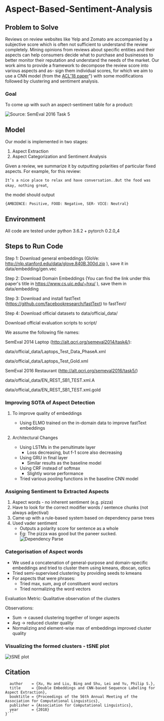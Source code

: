 # Aspect-Based-Sentiment-Analysis

## Problem to Solve

Reviews on review websites like Yelp and Zomato are accompanied by a subjective score which is often not sufficient to understand the review completely. Mining opinions from reviews about specific entities and their aspects can help consumers decide what to purchase and businesses to better monitor their reputation and understand the needs of the market. 
Our work aims to provide a framework to decompose the review score into various aspects and as- sign them individual scores, for which we aim to use a CNN model (from the [ACL'18 paper](http://www.aclweb.org/anthology/P18-2094)") with some modifications followed by clustering and sentiment analysis.

### Goal
To come up with such an aspect-sentiment table for a product:

![Source: SemEval 2016 Task 5](http://alt.qcri.org/semeval2016/task5/data/uploads/macminitable.png)

## Model

Our model is implemented in two stages: 
1. Aspect Extraction
2. Aspect Categorization and Sentiment Analysis

Given a review, we summarize it by outputting polarities of particular fixed aspects. 
For example, for this review:

```It’s a nice place to relax and have conversation..But the food was okay, nothing great```, 

the model should output

```{AMBIENCE: Positive, FOOD: Negative, SER- VICE: Neutral}```

## Environment

All code are tested under python 3.6.2 + pytorch 0.2.0_4

## Steps to Run Code 

Step 1: Download general embeddings (GloVe: http://nlp.stanford.edu/data/glove.840B.300d.zip ), save it in data/embedding/gen.vec 

Step 2: Download Domain Embeddings (You can find the link under this paper's title in https://www.cs.uic.edu/~hxu/ ), save them in data/embedding

Step 3: Download and install fastText (https://github.com/facebookresearch/fastText) to fastText/

Step 4: Download official datasets to data/official_data/

Download official evaluation scripts to script/

We assume the following file names:

SemEval 2014 Laptop (http://alt.qcri.org/semeval2014/task4/):

data/official_data/Laptops_Test_Data_PhaseA.xml

data/official_data/Laptops_Test_Gold.xml

SemEval 2016 Restaurant (http://alt.qcri.org/semeval2016/task5/)

data/official_data/EN_REST_SB1_TEST.xml.A

data/official_data/EN_REST_SB1_TEST.xml.gold

### Improving SOTA of Aspect Detection

1. To improve quality of embeddings
    - Using ELMO trained on the in-domain data to improve fastText embeddings

2. Architectural Changes
    - Using LSTMs in the penultimate layer
        - Loss decreasing, but f-1 score also decreasing
    - Using GRU in final layer
        - Similar results as the baseline model
    - Using CRF instead of softmax
        - Slightly worse performance
    - Tried various pooling functions in the baseline CNN model

### Assigning Sentiment to Extracted Aspects

1. Aspect words - no inherent sentiment (e.g. pizza)
2. Have to look for the correct modifier words / sentence chunks (not always adjectival)
3. Came up with a rule-based system based on dependency parse trees 
4. Used vader sentiment
   - Outputs a polarity score for sentence as a whole
   - Eg: The pizza was good but the paneer sucked.
   ![Dependency Parse](https://raw.githubusercontent.com/navreeetkaur/aspect-based-sentiment-analysis/master/parse.png)
   
### Categorisation of Aspect words

- We used a concatenation of general-purpose and domain-specific embeddings and tried to cluster them using kmeans, dbscan, optics
- Tried semi-supervised clustering by providing seeds to kmeans
- For aspects that were phrases:
    - Tried max, sum, avg of constituent word vectors
    - Tried normalizing the word vectors

Evaluation Metric: Qualitative observation of the clusters

Observations:
- Sum -> caused clustering together of longer aspects
- Avg -> reduced cluster quality 
- Normalizing and element-wise max of embeddings improved cluster quality

### Visualizing the formed clusters - tSNE plot

![tSNE plot](https://raw.githubusercontent.com/navreeetkaur/aspect-based-sentiment-analysis/master/tsne.png)


## Citation

```@InProceedings{xu_acl2018,
  author    = {Xu, Hu and Liu, Bing and Shu, Lei and Yu, Philip S.},
  title     = {Double Embeddings and CNN-based Sequence Labeling for Aspect Extraction},
  booktitle = {Proceedings of the 56th Annual Meeting of the Association for Computational Linguistics},
  publisher = {Association for Computational Linguistics},
  year      = {2018}
}```
